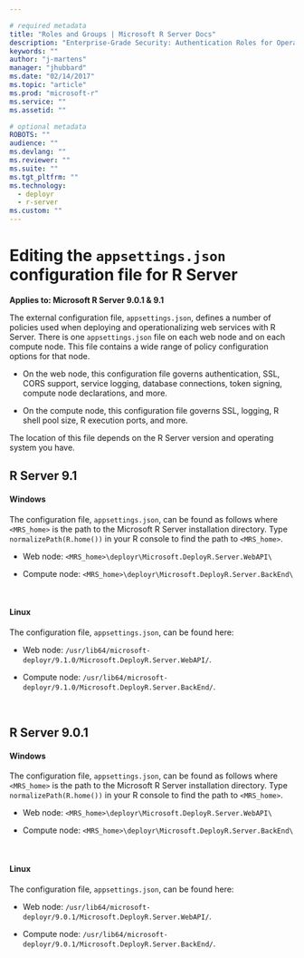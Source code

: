 ```yaml
---

# required metadata
title: "Roles and Groups | Microsoft R Server Docs"
description: "Enterprise-Grade Security: Authentication Roles for Operationalization with Microsoft R Server"
keywords: ""
author: "j-martens"
manager: "jhubbard"
ms.date: "02/14/2017"
ms.topic: "article"
ms.prod: "microsoft-r"
ms.service: ""
ms.assetid: ""

# optional metadata
ROBOTS: ""
audience: ""
ms.devlang: ""
ms.reviewer: ""
ms.suite: ""
ms.tgt_pltfrm: ""
ms.technology: 
  - deployr
  - r-server
ms.custom: ""
---
```


# Editing the `appsettings.json` configuration file for R Server

**Applies to:  Microsoft R Server 9.0.1 & 9.1**

The external configuration file, `appsettings.json`, defines a number of policies used when deploying and operationalizing web services with R Server. There is one `appsettings.json` file on each web node and on each compute node. This file contains a wide range of policy configuration options for that node.

+ On the web node, this configuration file governs authentication, SSL, CORS support, service logging, database connections, token signing, compute node declarations, and more.

+ On the compute node, this configuration file governs SSL, logging, R shell pool size, R execution ports, and more.

The location of this file depends on the R Server version and operating system you have. 


## R Server 9.1

#### Windows

The configuration file, `appsettings.json`, can be found as follows where `<MRS_home>` is the path to the Microsoft R Server installation directory. Type `normalizePath(R.home())` in your R console to find the path to `<MRS_home>`.

   + Web node: `<MRS_home>\deployr\Microsoft.DeployR.Server.WebAPI\`

   + Compute node: `<MRS_home>\deployr\Microsoft.DeployR.Server.BackEnd\`

<br>

#### Linux 

The configuration file, `appsettings.json`, can be found here: 

   + Web node: `/usr/lib64/microsoft-deployr/9.1.0/Microsoft.DeployR.Server.WebAPI/`.

   + Compute node: `/usr/lib64/microsoft-deployr/9.1.0/Microsoft.DeployR.Server.BackEnd/`.

<br>

## R Server 9.0.1

#### Windows

The configuration file, `appsettings.json`, can be found as follows where `<MRS_home>` is the path to the Microsoft R Server installation directory. Type `normalizePath(R.home())` in your R console to find the path to `<MRS_home>`.

   + Web node: `<MRS_home>\deployr\Microsoft.DeployR.Server.WebAPI\`

   + Compute node: `<MRS_home>\deployr\Microsoft.DeployR.Server.BackEnd\`

<br>

#### Linux 

The configuration file, `appsettings.json`, can be found here: 

   + Web node: `/usr/lib64/microsoft-deployr/9.0.1/Microsoft.DeployR.Server.WebAPI/`.

   + Compute node: `/usr/lib64/microsoft-deployr/9.0.1/Microsoft.DeployR.Server.BackEnd/`.
